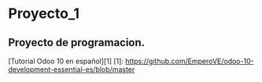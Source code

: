 # Proyecto_1
## Proyecto de programacion.
[Tutorial Odoo 10 en español][1]
[1]: https://github.com/EmperoVE/odoo-10-development-essential-es/blob/master 
